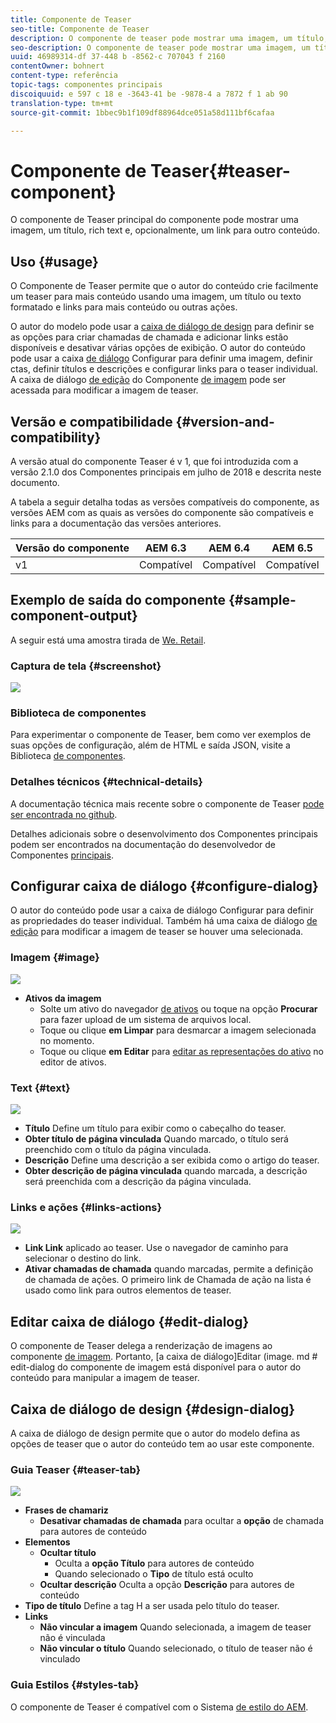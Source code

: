 ```yaml
---
title: Componente de Teaser
seo-title: Componente de Teaser
description: O componente de teaser pode mostrar uma imagem, um título, rich text e, opcionalmente, um link para outro conteúdo.
seo-description: O componente de teaser pode mostrar uma imagem, um título, rich text e, opcionalmente, um link para outro conteúdo.
uuid: 46989314-df 37-448 b -8562-c 707043 f 2160
contentOwner: bohnert
content-type: referência
topic-tags: componentes principais
discoiquuid: e 597 c 18 e -3643-41 be -9878-4 a 7872 f 1 ab 90
translation-type: tm+mt
source-git-commit: 1bbec9b1f109df88964dce051a58d111bf6cafaa

---
```



# Componente de Teaser{#teaser-component}

O componente de Teaser principal do componente pode mostrar uma imagem, um título, rich text e, opcionalmente, um link para outro conteúdo.

## Uso {#usage}

O Componente de Teaser permite que o autor do conteúdo crie facilmente um teaser para mais conteúdo usando uma imagem, um título ou texto formatado e links para mais conteúdo ou outras ações.

O autor do modelo pode usar a [caixa de diálogo de design](#design-dialog) para definir se as opções para criar chamadas de chamada e adicionar links estão disponíveis e desativar várias opções de exibição. O autor do conteúdo pode usar a caixa [de diálogo](#configure-dialog) Configurar para definir uma imagem, definir ctas, definir títulos e descrições e configurar links para o teaser individual. A caixa de diálogo [de edição](image.md#edit-dialog) do Componente [de imagem](image.md) pode ser acessada para modificar a imagem de teaser.

## Versão e compatibilidade {#version-and-compatibility}

A versão atual do componente Teaser é v 1, que foi introduzida com a versão 2.1.0 dos Componentes principais em julho de 2018 e descrita neste documento.

A tabela a seguir detalha todas as versões compatíveis do componente, as versões AEM com as quais as versões do componente são compatíveis e links para a documentação das versões anteriores.

| Versão do componente | AEM 6.3 | AEM 6.4 | AEM 6.5 |
|---|---|---|---|
| v1 | Compatível | Compatível | Compatível |

## Exemplo de saída do componente {#sample-component-output}

A seguir está uma amostra tirada de [We. Retail](https://helpx.adobe.com/experience-manager/6-5/sites/developing/using/we-retail.html).

### Captura de tela {#screenshot}

![](assets/screen_shot_2018-07-04at145042.png)

### Biblioteca de componentes

Para experimentar o componente de Teaser, bem como ver exemplos de suas opções de configuração, além de HTML e saída JSON, visite a Biblioteca [de componentes](http://opensource.adobe.com/aem-core-wcm-components/library/teaser.html).

### Detalhes técnicos {#technical-details}

A documentação técnica mais recente sobre o componente de Teaser [pode ser encontrada no github](https://github.com/adobe/aem-core-wcm-components/blob/master/content/src/content/jcr_root/apps/core/wcm/components/teaser/v1/teaser).

Detalhes adicionais sobre o desenvolvimento dos Componentes principais podem ser encontrados na documentação do desenvolvedor de Componentes [principais](developing.md).

## Configurar caixa de diálogo {#configure-dialog}

O autor do conteúdo pode usar a caixa de diálogo Configurar para definir as propriedades do teaser individual. Também há uma caixa de diálogo [de edição](#edit-dialog) para modificar a imagem de teaser se houver uma selecionada.

### Imagem {#image}

![](assets/screen_shot_2018-07-03at104125.png)

* **Ativos da imagem**
   * Solte um ativo do navegador [de ativos](https://helpx.adobe.com/experience-manager/6-5/sites/authoring/using/author-environment-tools.html) ou toque na opção **Procurar** para fazer upload de um sistema de arquivos local.
   * Toque ou clique **em Limpar** para desmarcar a imagem selecionada no momento.
   * Toque ou clique **em Editar** para [editar as representações do ativo](https://helpx.adobe.com/experience-manager/6-5/assets/using/managing-assets-touch-ui.html) no editor de ativos.

### Text {#text}

![](assets/screen_shot_2018-07-03at104138.png)

* **Título**
Define um título para exibir como o cabeçalho do teaser.
* **Obter título de página
vinculada** Quando marcado, o título será preenchido com o título da página vinculada.
* **Descrição**
Define uma descrição a ser exibida como o artigo do teaser.
* **Obter descrição de página
vinculada** quando marcada, a descrição será preenchida com a descrição da página vinculada.

### Links e ações {#links-actions}

![](assets/screen_shot_2018-07-03at104146.png)

* **Link Link**
aplicado ao teaser. Use o navegador de caminho para selecionar o destino do link.
* **Ativar chamadas de chamada** quando marcadas, permite a definição de chamada de ações. O primeiro link de Chamada de ação na lista é usado como link para outros elementos de teaser.

## Editar caixa de diálogo {#edit-dialog}

O componente de Teaser delega a renderização de imagens ao componente [de imagem](image.md). Portanto, [a caixa de diálogo]Editar (image. md # edit-dialog do componente de imagem está disponível para o autor do conteúdo para manipular a imagem de teaser.

## Caixa de diálogo de design {#design-dialog}

A caixa de diálogo de design permite que o autor do modelo defina as opções de teaser que o autor do conteúdo tem ao usar este componente.

### Guia Teaser {#teaser-tab}

![](assets/screen_shot_2018-07-03at105958.png)

* **Frases de chamariz**
   * **Desativar chamadas de chamada** para ocultar a **opção** de chamada para autores de conteúdo
* **Elementos**
   * **Ocultar título**
      * Oculta a **opção Título** para autores de conteúdo
      * Quando selecionado o **Tipo** de título está oculto
   * **Ocultar descrição**
Oculta a opção **Descrição** para autores de conteúdo
* **Tipo
de título** Define a tag H a ser usada pelo título do teaser.
* **Links**
   * **Não vincular a imagem**
Quando selecionada, a imagem de teaser não é vinculada
   * **Não vincular o título**
Quando selecionado, o título de teaser não é vinculado

### Guia Estilos {#styles-tab}

O componente de Teaser é compatível com o Sistema [de estilo do AEM](authoring.md#component-styling).
